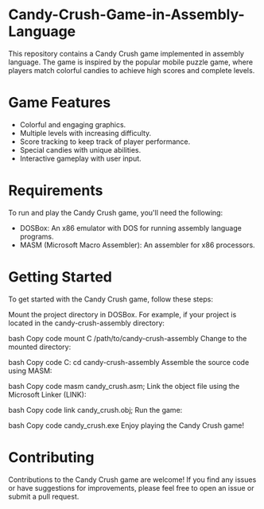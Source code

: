 # Candy-Crush-Game-in-Assembly-Language
This repository contains a Candy Crush game implemented in assembly language. The game is inspired by the popular mobile puzzle game, where players match colorful candies to achieve high scores and complete levels.

# Game Features
* Colorful and engaging graphics.
* Multiple levels with increasing difficulty.
* Score tracking to keep track of player performance.
* Special candies with unique abilities.
* Interactive gameplay with user input.
# Requirements
To run and play the Candy Crush game, you'll need the following:

* DOSBox: An x86 emulator with DOS for running assembly language programs.
* MASM (Microsoft Macro Assembler): An assembler for x86 processors.
# Getting Started
To get started with the Candy Crush game, follow these steps:

Mount the project directory in DOSBox. For example, if your project is located in the candy-crush-assembly directory:

bash
Copy code
mount C /path/to/candy-crush-assembly
Change to the mounted directory:

bash
Copy code
C:
cd candy-crush-assembly
Assemble the source code using MASM:

bash
Copy code
masm candy_crush.asm;
Link the object file using the Microsoft Linker (LINK):

bash
Copy code
link candy_crush.obj;
Run the game:

bash
Copy code
candy_crush.exe
Enjoy playing the Candy Crush game!

# Contributing
Contributions to the Candy Crush game are welcome! If you find any issues or have suggestions for improvements, please feel free to open an issue or submit a pull request.
